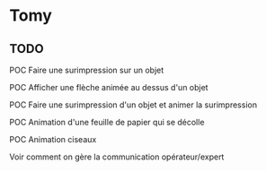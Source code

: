 Tomy
=========

## TODO

POC Faire une surimpression sur un objet

POC Afficher une flèche animée au dessus d'un objet

POC Faire une surimpression d'un objet et animer la surimpression

POC Animation d'une feuille de papier qui se décolle

POC Animation ciseaux


Voir comment on gère la communication opérateur/expert


